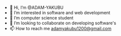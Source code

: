 - 👋 Hi, I’m @ADAM-YAKUBU
- 👀 I’m interested in software and web development
- 🌱 I’m computer science student 
- 💞️ I’m looking to collaborate on developing software's 
- 📫 How to reach me adamyakubu1200@gmail.com

<!---
ADAM-YAKUBU/ADAM-YAKUBU is a ✨ special ✨ repository because its `README.md` (this file) appears on your GitHub profile.
You can click the Preview link to take a look at your changes.
--->
